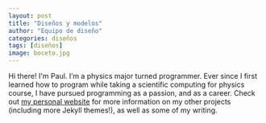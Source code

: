 ```yaml
---
layout: post
title: "Diseños y modelos"
author: "Equipo de diseño"
categories: diseños
tags: [diseños]
image: boceto.jpg
---
```


Hi there! I'm Paul. I’m a physics major turned programmer. Ever since I first learned how to program while taking a scientific computing for physics course, I have pursued programming as a passion, and as a career. Check out [my personal website](https://www.lenpaul.com/) for more information on my other projects (including more Jekyll themes!), as well as some of my writing.
